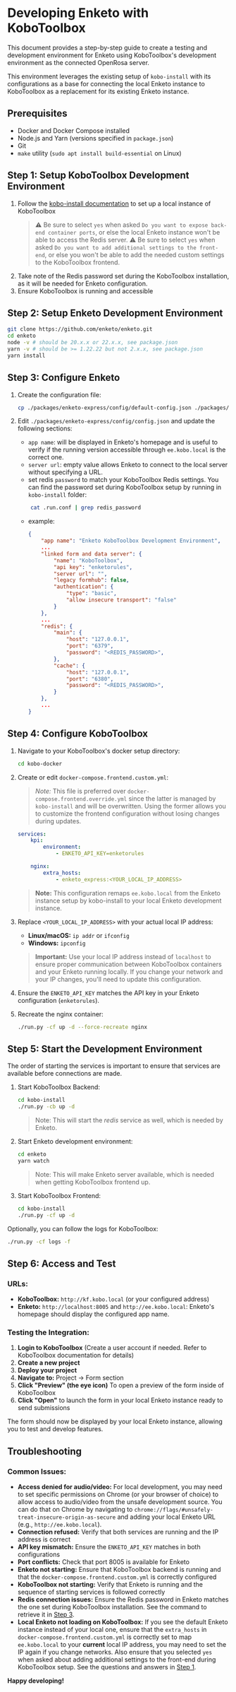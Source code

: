 # Developing Enketo with KoboToolbox

This document provides a step-by-step guide to create a testing and development environment for Enketo using KoboToolbox's development environment as the connected OpenRosa server.

This environment leverages the existing setup of `kobo-install` with its configurations as a base for connecting the local Enketo instance to KoboToolbox as a replacement for its existing Enketo instance.

## Prerequisites

-   Docker and Docker Compose installed
-   Node.js and Yarn (versions specified in `package.json`)
-   Git
-   `make` utility (`sudo apt install build-essential` on Linux)

## Step 1: Setup KoboToolbox Development Environment

1. Follow the [kobo-install documentation](https://github.com/kobotoolbox/kobo-install) to set up a local instance of KoboToolbox
    > :warning: Be sure to select `yes` when asked `Do you want to expose back-end container ports`, or else the local Enketo instance won't be able to access the Redis server.
    > :warning: Be sure to select `yes` when asked `Do you want to add additional settings to the front-end`, or else you won't be able to add the needed custom settings to the KoboToolbox frontend.
2. Take note of the Redis password set during the KoboToolbox installation, as it will be needed for Enketo configuration.
3. Ensure KoboToolbox is running and accessible

## Step 2: Setup Enketo Development Environment

```bash
git clone https://github.com/enketo/enketo.git
cd enketo
node -v # should be 20.x.x or 22.x.x, see package.json
yarn -v # should be >= 1.22.22 but not 2.x.x, see package.json
yarn install
```

## Step 3: Configure Enketo

1. Create the configuration file:

    ```bash
    cp ./packages/enketo-express/config/default-config.json ./packages/enketo-express/config/config.json
    ```

2. Edit `./packages/enketo-express/config/config.json` and update the following sections:
    - `app name`: will be displayed in Enketo's homepage and is useful to verify if the running version accessible through `ee.kobo.local` is the correct one.
    - `server url`: empty value allows Enketo to connect to the local server without specifying a URL.
    - set redis `password` to match your KoboToolbox Redis settings. You can find the password set during KoboToolbox setup by running in `kobo-install` folder:
    ```bash
        cat .run.conf | grep redis_password
    ```
    - example:
        ```json
        {
            "app name": "Enketo KoboToolbox Development Environment",
            ...
            "linked form and data server": {
                "name": "KoboToolbox",
                "api key": "enketorules",
                "server url": "",
                "legacy formhub": false,
                "authentication": {
                    "type": "basic",
                    "allow insecure transport": "false"
                }
            },
            ...
            "redis": {
                "main": {
                    "host": "127.0.0.1",
                    "port": "6379",
                    "password": "<REDIS_PASSWORD>",
                },
                "cache": {
                    "host": "127.0.0.1",
                    "port": "6380",
                    "password": "<REDIS_PASSWORD>",
                }
            },
            ...
        }
        ```

## Step 4: Configure KoboToolbox

1.  Navigate to your KoboToolbox's docker setup directory:

    ```bash
    cd kobo-docker
    ```

2.  Create or edit `docker-compose.frontend.custom.yml`:

    > _Note:_ This file is preferred over `docker-compose.frontend.override.yml` since the latter is managed by `kobo-install` and will be overwritten. Using the former allows you to customize the frontend configuration without losing changes during updates.

    ```yml
    services:
        kpi:
            environment:
                - ENKETO_API_KEY=enketorules

        nginx:
            extra_hosts:
                - enketo_express:<YOUR_LOCAL_IP_ADDRESS>
    ```

    > **Note:** This configuration remaps `ee.kobo.local` from the Enketo instance setup by kobo-install to your local Enketo development instance.

3.  Replace `<YOUR_LOCAL_IP_ADDRESS>` with your actual local IP address:

    -   **Linux/macOS:** `ip addr` or `ifconfig`
    -   **Windows:** `ipconfig`

    > **Important:** Use your local IP address instead of `localhost` to ensure proper communication between KoboToolbox containers and your Enketo running locally. If you change your network and your IP changes, you'll need to update this configuration.

4.  Ensure the `ENKETO_API_KEY` matches the API key in your Enketo configuration (`enketorules`).

5.  Recreate the nginx container:
    ```bash
    ./run.py -cf up -d --force-recreate nginx
    ```

## Step 5: Start the Development Environment

The order of starting the services is important to ensure that services are available before connections are made.

1.  Start KoboToolbox Backend:

    ```bash
    cd kobo-install
    ./run.py -cb up -d
    ```

    > Note: This will start the _redis_ service as well, which is needed by Enketo.

2.  Start Enketo development environment:

    ```bash
    cd enketo
    yarn watch
    ```

    > Note: This will make Enketo server available, which is needed when getting KoboToolbox frontend up.

3.  Start KoboToolbox Frontend:

    ```bash
    cd kobo-install
    ./run.py -cf up -d
    ```

Optionally, you can follow the logs for KoboToolbox:

```bash
./run.py -cf logs -f
```

## Step 6: Access and Test

### URLs:

-   **KoboToolbox:** `http://kf.kobo.local` (or your configured address)
-   **Enketo:** `http://localhost:8005` and `http://ee.kobo.local`: Enketo's homepage should display the configured app name.

### Testing the Integration:

1. **Login to KoboToolbox** (Create a user account if needed. Refer to KoboToolbox documentation for details)
2. **Create a new project**
3. **Deploy your project**
4. **Navigate to:** Project → Form section
5. **Click "Preview" (the eye icon)** To open a preview of the form inside of KoboToolbox
6. **Click "Open"** to launch the form in your local Enketo instance ready to send submissions

The form should now be displayed by your local Enketo instance, allowing you to test and develop features.

## Troubleshooting

### Common Issues:

-   **Access denied for audio/video:** For local development, you may need to set specific permissions on Chrome (or your browser of choice) to allow access to audio/video from the unsafe development source. You can do that on Chrome by navigating to `chrome://flags/#unsafely-treat-insecure-origin-as-secure` and adding your local Enketo URL (e.g., `http://ee.kobo.local`).
-   **Connection refused:** Verify that both services are running and the IP address is correct
-   **API key mismatch:** Ensure the `ENKETO_API_KEY` matches in both configurations
-   **Port conflicts:** Check that port 8005 is available for Enketo
-   **Enketo not starting:** Ensure that KoboToolbox backend is running and that the `docker-compose.frontend.custom.yml` is correctly configured
-   **KoboToolbox not starting:** Verify that Enketo is running and the sequence of starting services is followed correctly
-   **Redis connection issues:** Ensure the Redis password in Enketo matches the one set during KoboToolbox installation. See the command to retrieve it in [Step 3](#step-3-configure-enketo).
-   **Local Enketo not loading on KoboToolbox:** If you see the default Enketo instance instead of your local one, ensure that the `extra_hosts` in `docker-compose.frontend.custom.yml` is correctly set to map `ee.kobo.local` to your **current** local IP address, you may need to set the IP again if you change networks. Also ensure that you selected `yes` when asked about adding additional settings to the front-end during KoboToolbox setup. See the questions and answers in [Step 1](#step-1-setup-kobotoolbox-development-environment).

**Happy developing!**
